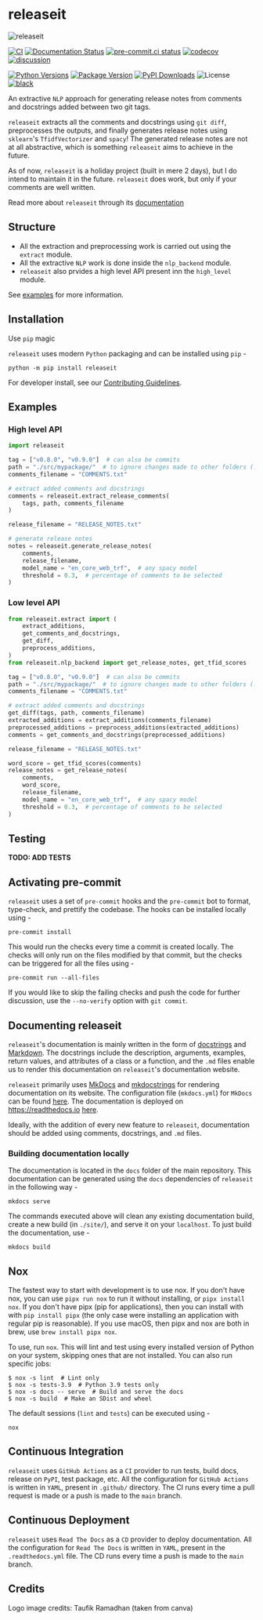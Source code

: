 # releaseit

![releaseit](https://user-images.githubusercontent.com/74055102/190672849-3d6886d1-558e-41cf-9e6d-a932f7de0997.png)

[![CI](https://github.com/Saransh-cpp/releaseit/actions/workflows/ci.yml/badge.svg)](https://github.com/Saransh-cpp/releaseit/actions/workflows/ci.yml)
[![Documentation Status](https://readthedocs.org/projects/releaseit/badge/?version=latest)](https://releaseit.readthedocs.io/en/latest/?badge=latest)
[![pre-commit.ci status](https://results.pre-commit.ci/badge/github/Saransh-cpp/releaseit/main.svg)](https://results.pre-commit.ci/latest/github/Saransh-cpp/releaseit/main)
[![codecov](https://codecov.io/gh/Saransh-cpp/releaseit/branch/main/graph/badge.svg?token=L6ObHKhaZ7)](https://codecov.io/gh/Saransh-cpp/releaseit)
[![discussion](https://img.shields.io/static/v1?label=Discussions&message=Ask&color=blue&logo=github)](https://github.com/Saransh-cpp/releaseit/discussions)

[![Python Versions](https://img.shields.io/pypi/pyversions/releaseit)](https://pypi.org/project/releaseit/)
[![Package Version](https://badge.fury.io/py/releaseit.svg)](https://pypi.org/project/releaseit/)
[![PyPI Downloads](https://pepy.tech/badge/releaseit)](https://pepy.tech/project/releaseit)
![License](https://img.shields.io/github/license/Saransh-cpp/releaseit?color=blue)
[![black](https://img.shields.io/badge/code%20style-black-000000.svg)](https://github.com/psf/black)

An extractive `NLP` approach for generating release notes from comments and
docstrings added between two git tags.

`releaseit` extracts all the comments and docstrings using `git diff`,
preprocesses the outputs, and finally generates release notes using `sklearn`'s
`TfidfVectorizer` and `spacy`! The generated release notes are not at all
abstractive, which is something `releaseit` aims to achieve in the future.

As of now, `releaseit` is a holiday project (built in mere 2 days), but I do
intend to maintain it in the future. `releaseit` does work, but only if your
comments are well written.

Read more about `releaseit` through its
[documentation](https://releaseit.readthedocs.io)

## Structure

- All the extraction and preprocessing work is carried out using the `extract`
  module.
- All the extractive `NLP` work is done inside the `nlp_backend` module.
- `releaseit` also prvides a high level API present inn the `high_level` module.

See [examples](#Examples) for more information.

## Installation

Use `pip` magic

`releaseit` uses modern `Python` packaging and can be installed using `pip` -

```
python -m pip install releaseit
```

For developer install, see our
[Contributing Guidelines](https://github.com/Saransh-cpp/releaseit/blob/main/releaseit).

## Examples

### High level API

```py
import releaseit

tag = ["v0.8.0", "v0.9.0"]  # can also be commits
path = "./src/mypackage/"  # to ignore changes made to other folders (./github/, docs/, etc) and files
comments_filename = "COMMENTS.txt"

# extract added comments and docstrings
comments = releaseit.extract_release_comments(
    tags, path, comments_filename
)

release_filename = "RELEASE_NOTES.txt"

# generate release notes
notes = releaseit.generate_release_notes(
    comments,
    release_filename,
    model_name = "en_core_web_trf",  # any spacy model
    threshold = 0.3,  # percentage of comments to be selected
)
```

### Low level API

```py
from releaseit.extract import (
    extract_additions,
    get_comments_and_docstrings,
    get_diff,
    preprocess_additions,
)
from releaseit.nlp_backend import get_release_notes, get_tfid_scores

tag = ["v0.8.0", "v0.9.0"]  # can also be commits
path = "./src/mypackage/"  # to ignore changes made to other folders (./github/, docs/, etc) and files
comments_filename = "COMMENTS.txt"

# extract added comments and docstrings
get_diff(tags, path, comments_filename)
extracted_additions = extract_additions(comments_filename)
preprocessed_additions = preprocess_additions(extracted_additions)
comments = get_comments_and_docstrings(preprocessed_additions)

release_filename = "RELEASE_NOTES.txt"

word_score = get_tfid_scores(comments)
release_notes = get_release_notes(
    comments,
    word_score,
    release_filename,
    model_name = "en_core_web_trf",  # any spacy model
    threshold = 0.3,  # percentage of comments to be selected
)
```

## Testing

**TODO: ADD TESTS**

## Activating pre-commit

`releaseit` uses a set of `pre-commit` hooks and the `pre-commit` bot to format,
type-check, and prettify the codebase. The hooks can be installed locally
using -

```
pre-commit install
```

This would run the checks every time a commit is created locally. The checks
will only run on the files modified by that commit, but the checks can be
triggered for all the files using -

```
pre-commit run --all-files
```

If you would like to skip the failing checks and push the code for further
discussion, use the `--no-verify` option with `git commit`.

## Documenting releaseit

`releaseit`'s documentation is mainly written in the form of
[docstrings](https://peps.python.org/pep-0257/) and
[Markdown](https://en.wikipedia.org/wiki/Markdown). The docstrings include the
description, arguments, examples, return values, and attributes of a class or a
function, and the `.md` files enable us to render this documentation on
`releaseit`'s documentation website.

`releaseit` primarily uses [MkDocs](https://www.mkdocs.org/) and
[mkdocstrings](https://mkdocstrings.github.io/) for rendering documentation on
its website. The configuration file (`mkdocs.yml`) for `MkDocs` can be found
[here](https://github.com/Saransh-cpp/releaseit/blob/main/mkdocs.yml). The
documentation is deployed on <https://readthedocs.io>
[here](https://releaseit.readthedocs.io/en/latest/).

Ideally, with the addition of every new feature to `releaseit`, documentation
should be added using comments, docstrings, and `.md` files.

### Building documentation locally

The documentation is located in the `docs` folder of the main repository. This
documentation can be generated using the `docs` dependencies of `releaseit` in
the following way -

```
mkdocs serve
```

The commands executed above will clean any existing documentation build, create
a new build (in `./site/`), and serve it on your `localhost`. To just build the
documentation, use -

```
mkdocs build
```

## Nox

The fastest way to start with development is to use nox. If you don't have nox,
you can use `pipx run nox` to run it without installing, or `pipx install nox`.
If you don't have pipx (pip for applications), then you can install with with
`pip install pipx` (the only case were installing an application with regular
pip is reasonable). If you use macOS, then pipx and nox are both in brew, use
`brew install pipx nox`.

To use, run `nox`. This will lint and test using every installed version of
Python on your system, skipping ones that are not installed. You can also run
specific jobs:

```console
$ nox -s lint  # Lint only
$ nox -s tests-3.9  # Python 3.9 tests only
$ nox -s docs -- serve  # Build and serve the docs
$ nox -s build  # Make an SDist and wheel
```

The default sessions (`lint` and `tests`) can be executed using -

```
nox
```

## Continuous Integration

`releaseit` uses `GitHub Actions` as a `CI` provider to run tests, build docs,
release on `PyPI`, test package, etc. All the configuration for `GitHub Actions`
is written in `YAML`, present in `.github/` directory. The CI runs every time a
pull request is made or a push is made to the `main` branch.

## Continuous Deployment

`releaseit` uses `Read The Docs` as a `CD` provider to deploy documentation. All
the configuration for `Read The Docs` is written in `YAML`, present in the
`.readthedocs.yml` file. The CD runs every time a push is made to the `main`
branch.

## Credits

Logo image credits: Taufik Ramadhan (taken from canva)
